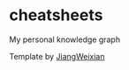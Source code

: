# cheatsheets

My personal knowledge graph

Template by [JiangWeixian](https://github.com/JiangWeixian/cheatsheets)
